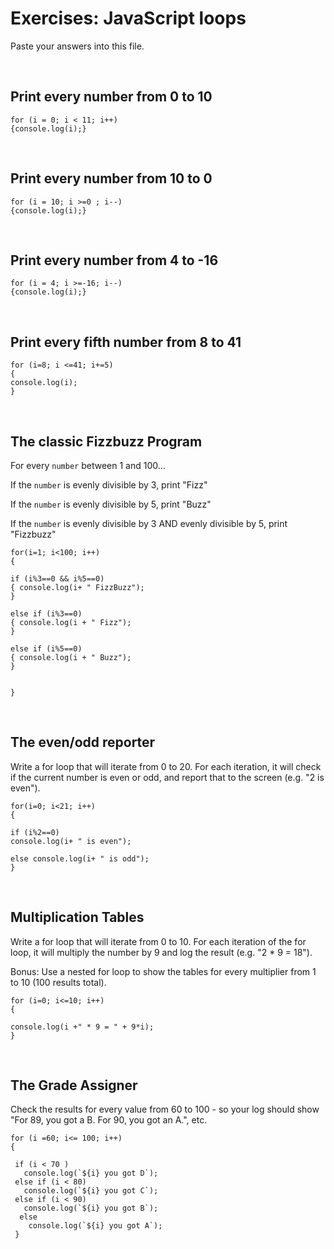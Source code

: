 

# Exercises: JavaScript loops

Paste your answers into this file.

<br>

## Print every number from 0 to 10

```
for (i = 0; i < 11; i++)
{console.log(i);}

```

<br>

## Print every number from 10 to 0

```
for (i = 10; i >=0 ; i--)
{console.log(i);}

```

<br>

## Print every number from 4 to -16

```
for (i = 4; i >=-16; i--)
{console.log(i);}
```

<br>

## Print every fifth number from 8 to 41

```
for (i=8; i <=41; i+=5)
{
console.log(i);
}
```

<br>

## The classic Fizzbuzz Program

For every `number` between 1 and 100...

If the `number` is evenly divisible by 3, print "Fizz"

If the `number` is evenly divisible by 5, print "Buzz"

If the `number` is evenly divisible by 3 AND evenly divisible by 5, print "Fizzbuzz"


```
for(i=1; i<100; i++)
{

if (i%3==0 && i%5==0)
{ console.log(i+ " FizzBuzz");
}

else if (i%3==0)
{ console.log(i + " Fizz");
}

else if (i%5==0)
{ console.log(i + " Buzz");
}


}
```

<br>


## The even/odd reporter

Write a for loop that will iterate from 0 to 20. For each iteration, it will check if the current number is even or odd, and report that to the screen (e.g. "2 is even").

```
for(i=0; i<21; i++)
{

if (i%2==0)
console.log(i+ " is even");

else console.log(i+ " is odd");
}

```

<br>

## Multiplication Tables

Write a for loop that will iterate from 0 to 10. For each iteration of the for loop, it will multiply the number by 9 and log the result (e.g. "2 * 9 = 18").

Bonus: Use a nested for loop to show the tables for every multiplier from 1 to 10 (100 results total).


```
for (i=0; i<=10; i++)
{

console.log(i +" * 9 = " + 9*i);
}
```

<br>

## The Grade Assigner

Check the results for every value from 60 to 100 - so your log should show "For 89, you got a B. For 90, you got an A.", etc.

```
for (i =60; i<= 100; i++)
{

 if (i < 70 )
   console.log(`${i} you got D`);
 else if (i < 80)
   console.log(`${i} you got C`);
 else if (i < 90)
   console.log(`${i} you got B`);
  else
    console.log(`${i} you got A`);
 }
```
